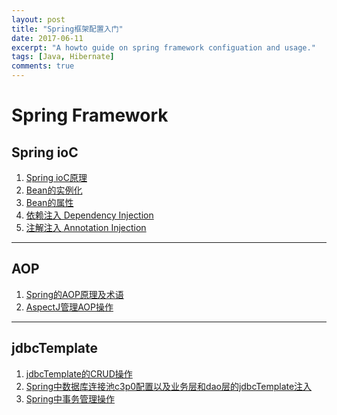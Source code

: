 ```yaml
---
layout: post
title: "Spring框架配置入门"
date: 2017-06-11
excerpt: "A howto guide on spring framework configuation and usage."
tags: [Java, Hibernate]
comments: true
---
```


Spring Framework
==================
## Spring ioC
1. [Spring ioC原理](https://github.com/user3301/spring/blob/master/Spring_ioC.md)
2. [Bean的实例化](https://github.com/user3301/spring/blob/master/Bean_Instantiation.md)
3. [Bean的属性](https://github.com/user3301/spring/blob/master/Bean_Properties.md)
4. [依赖注入 Dependency Injection](https://github.com/user3301/spring/blob/master/Dependency%20Injection.md)
5. [注解注入 Annotation Injection](https://github.com/user3301/spring/blob/master/Annotation_Injection.md)
____
## AOP
1. [Spring的AOP原理及术语](https://github.com/user3301/spring4.x/blob/master/Spring_AOP.md)
 2. [AspectJ管理AOP操作](https://github.com/user3301/spring4.x/blob/master/Aspectj.md)
_____
## jdbcTemplate
1. [jdbcTemplate的CRUD操作](https://github.com/user3301/spring4.x/blob/master/jdbcTemplate.md)
2. [Spring中数据库连接池c3p0配置以及业务层和dao层的jdbcTemplate注入](https://github.com/user3301/spring4.x/blob/master/Spring_c3p0_dao.md)
3. [Spring中事务管理操作](https://github.com/user3301/spring4.x/blob/master/spring_transaction.md)
